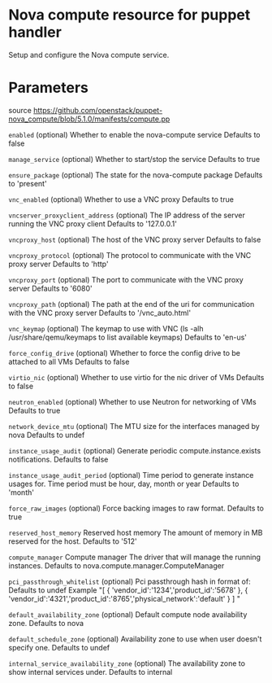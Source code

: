 # Nova compute resource for puppet handler

Setup and configure the Nova compute service.

# Parameters

source https://github.com/openstack/puppet-nova_compute/blob/5.1.0/manifests/compute.pp

 ``enabled``
   (optional) Whether to enable the nova-compute service
   Defaults to false

 ``manage_service``
   (optional) Whether to start/stop the service
   Defaults to true

 ``ensure_package``
   (optional) The state for the nova-compute package
   Defaults to 'present'

 ``vnc_enabled``
   (optional) Whether to use a VNC proxy
   Defaults to true

 ``vncserver_proxyclient_address``
   (optional) The IP address of the server running the VNC proxy client
   Defaults to '127.0.0.1'

 ``vncproxy_host``
   (optional) The host of the VNC proxy server
   Defaults to false

 ``vncproxy_protocol``
   (optional) The protocol to communicate with the VNC proxy server
   Defaults to 'http'

 ``vncproxy_port``
   (optional) The port to communicate with the VNC proxy server
   Defaults to '6080'

 ``vncproxy_path``
   (optional) The path at the end of the uri for communication with the VNC proxy server
   Defaults to '/vnc_auto.html'

 ``vnc_keymap``
   (optional) The keymap to use with VNC (ls -alh /usr/share/qemu/keymaps to list available keymaps)
   Defaults to 'en-us'

 ``force_config_drive``
   (optional) Whether to force the config drive to be attached to all VMs
   Defaults to false

 ``virtio_nic``
   (optional) Whether to use virtio for the nic driver of VMs
   Defaults to false

 ``neutron_enabled``
   (optional) Whether to use Neutron for networking of VMs
   Defaults to true

 ``network_device_mtu``
   (optional) The MTU size for the interfaces managed by nova
   Defaults to undef

 ``instance_usage_audit``
   (optional) Generate periodic compute.instance.exists notifications.
   Defaults to false

 ``instance_usage_audit_period``
   (optional) Time period to generate instance usages for.
   Time period must be hour, day, month or year
   Defaults to 'month'

  ``force_raw_images``
   (optional) Force backing images to raw format.
   Defaults to true

  ``reserved_host_memory``
   Reserved host memory
   The amount of memory in MB reserved for the host.
   Defaults to '512'

  ``compute_manager``
   Compute manager
   The driver that will manage the running instances.
   Defaults to nova.compute.manager.ComputeManager

  ``pci_passthrough_whitelist``
   (optional) Pci passthrough hash in format of:
   Defaults to undef
   Example
  "[ { 'vendor_id':'1234','product_id':'5678' },
     { 'vendor_id':'4321','product_id':'8765','physical_network':'default' } ] "

  ``default_availability_zone``
   (optional) Default compute node availability zone.
   Defaults to nova

  ``default_schedule_zone``
   (optional) Availability zone to use when user doesn't specify one.
   Defaults to undef

  ``internal_service_availability_zone``
   (optional) The availability zone to show internal services under.
   Defaults to internal
